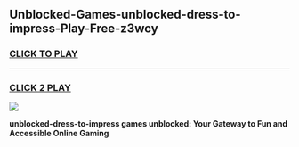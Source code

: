 
## Unblocked-Games-unblocked-dress-to-impress-Play-Free-z3wcy
<h3>
<a href="https://premium76.site?title=unblocked-dress-to-impress&ref=23A">CLICK TO PLAY</a></h3>
<hr>

<h3>
<a href="https://premium76.site?title=unblocked-dress-to-impress&ref=23A">CLICK 2 PLAY</a>
  
</h3>

<a href="https://premium76.site?title=unblocked-dress-to-impress&ref=23A"><img src="https://clearcache.store/games.png"></a>


**unblocked-dress-to-impress games unblocked: Your Gateway to Fun and Accessible Online Gaming**
